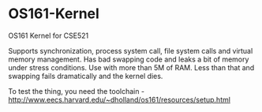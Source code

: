 OS161-Kernel
============

OS161 Kernel for CSE521

Supports synchronization, process system call, file system calls and virtual memory management.
Has bad swapping code and leaks a bit of memory under stress conditions. Use with more than 5M of RAM. Less than that
and swapping fails dramatically and the kernel dies.

To test the thing, you need the toolchain - http://www.eecs.harvard.edu/~dholland/os161/resources/setup.html
